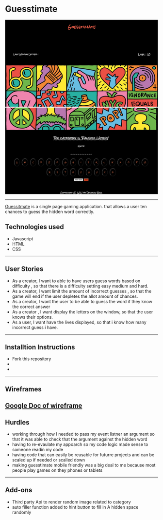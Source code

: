 # Guesstimate
![image of Guesstimate](images/part1ofimg.png)
![image of Guesstimate](images/part2ofimg.png)

---

[Guessitmate](https://dross3121.github.io/Ross-Guesstimate/) is a single page gaming application. that allows a user ten chances to guess the hidden word correctly.



## Technologies used
- Javascript
- HTML
- CSS
---
## User Stories
- As a creator, I want to able to have users guess words based on difficulty , so that there is a difficulty setting easy medium and hard.
- As a creator, I want limit the amount of incorrect guesses , so that the game will end if the user depletes the allot amount of chances.
- As a creator, I want the user to be able to guess the word if they know the correct answer
- As a creator , I want display the letters on the window, so that the user knows their options.
- As a user, I want have the lives displayed, so that i know how many incorrect guess i have.

---
## Installtion Instructions
- Fork this repository
-
-
---
## Wireframes
[Google Doc of wireframe](https://docs.google.com/document/d/1sDWWR4G57eXfvCDN2fk3K1ZAthn2AzUCIkTu5LJbSKU/edit?usp=sharing)
---
## Hurdles
- working through how I needed to pass my event listner an argument so that it was able to check that the argument against the hidden word
- having to re-evaulate my appoarch so my code logic made sense to someone readin my code
- having code that can easily be reusable for futurre projects and can be scaled up if needed or scalled down
- making guesstimate mobile friendly was a big deal to me because most people play games on they phones or tablets
---
## Add-ons
- Third party Api to render random image related to category
- auto filler function added to hint button to fill in A hidden space randomly 
